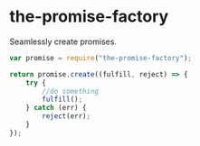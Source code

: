 # the-promise-factory
Seamlessly create promises.

```js
var promise = require("the-promise-factory");

return promise.create((fulfill, reject) => {
    try {
        //do something
        fulfill();
    } catch (err) {
        reject(err);
    }
});
```
